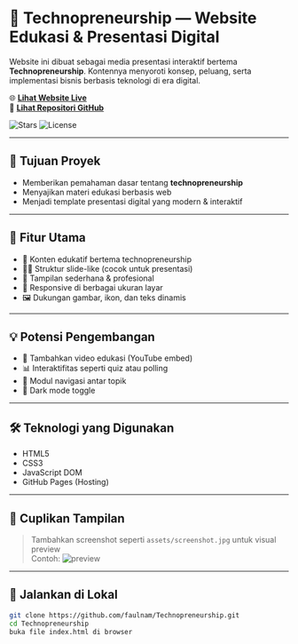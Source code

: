 # 🚀 Technopreneurship — Website Edukasi & Presentasi Digital

Website ini dibuat sebagai media presentasi interaktif bertema **Technopreneurship**. Kontennya menyoroti konsep, peluang, serta implementasi bisnis berbasis teknologi di era digital.

🌐 **[Lihat Website Live](https://faulnam.github.io/Technopreneurship/)**  
📁 **[Lihat Repositori GitHub](https://github.com/faulnam/Technopreneurship)**

![Stars](https://img.shields.io/github/stars/faulnam/Technopreneurship?style=social)
![License](https://img.shields.io/github/license/faulnam/Technopreneurship)

---

## 🎯 Tujuan Proyek

- Memberikan pemahaman dasar tentang **technopreneurship**
- Menyajikan materi edukasi berbasis web
- Menjadi template presentasi digital yang modern & interaktif

---

## 🧩 Fitur Utama

- 📖 Konten edukatif bertema technopreneurship
- 🧑‍💼 Struktur slide-like (cocok untuk presentasi)
- 🎨 Tampilan sederhana & profesional
- 📱 Responsive di berbagai ukuran layar
- 🖼️ Dukungan gambar, ikon, dan teks dinamis

---

## 💡 Potensi Pengembangan

- 🎥 Tambahkan video edukasi (YouTube embed)
- 📊 Interaktifitas seperti quiz atau polling
- 🧠 Modul navigasi antar topik
- 🌙 Dark mode toggle

---

## 🛠️ Teknologi yang Digunakan

- HTML5
- CSS3
- JavaScript DOM
- GitHub Pages (Hosting)

---

## 📸 Cuplikan Tampilan

> Tambahkan screenshot seperti `assets/screenshot.jpg` untuk visual preview  
Contoh:
![preview](https://faulnam.github.io/Technopreneurship/assets/screenshot.jpg)

---

## 🚀 Jalankan di Lokal

```bash
git clone https://github.com/faulnam/Technopreneurship.git
cd Technopreneurship
buka file index.html di browser
